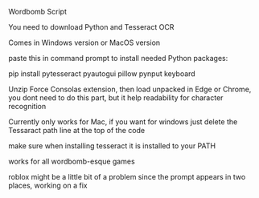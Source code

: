Wordbomb Script

You need to download Python and Tesseract OCR

Comes in Windows version or MacOS version

paste this in command prompt to install needed Python packages:

pip install pytesseract pyautogui pillow pynput keyboard

Unzip Force Consolas extension, then load unpacked in Edge or Chrome, you dont need to do this part, but it help readability for character recognition

Currently only works for Mac, if you want for windows just delete the Tessaract path line at the top of the code

make sure when installing tesseract it is installed to your PATH

works for all wordbomb-esque games

roblox might be a little bit of a problem since the prompt appears in two places, working on a fix

